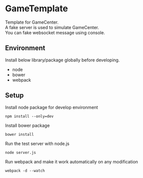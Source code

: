 # GameTemplate
Template for GameCenter.  
A fake server is used to simulate GameCenter.  
You can fake websocket message using console.

## Environment
Install below library/package globally before developing.
- node
- bower
- webpack

## Setup
Install node package for develop environment
```
npm install --only=dev
```

Install bower package
```
bower install
```

Run the test server with node.js
```
node server.js
```

Run webpack and make it work automatically on any modification
```
webpack -d --watch
```
